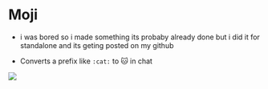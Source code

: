 # Moji

- i was bored so i made something its probaby already done but i did it for standalone and its geting posted on my github

- Converts a prefix like `:cat:` to :cat: in chat

<img src="https://cdn.discordapp.com/attachments/1161069644900221063/1217824214980235326/Desktop_2024.03.14_-_08.13.40.01.mp4?ex=66056e2e&is=65f2f92e&hm=43da5422bfb0d2481f4b432ef5f3d147f1b679fe92bc089ca2c9f854edf91fd8&">
